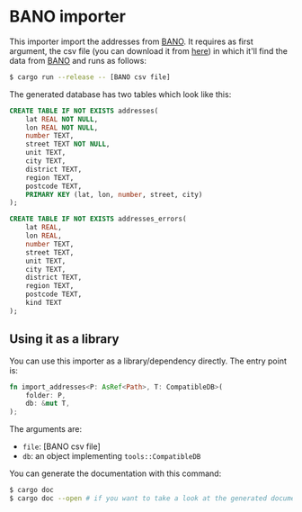 # BANO importer

This importer import the addresses from [BANO]. It requires as first argument, the csv file (you can
download it from [here](http://bano.openstreetmap.fr/data/)) in which it'll find the data from
[BANO] and runs as follows:

```bash
$ cargo run --release -- [BANO csv file]
```

The generated database has two tables which look like this:

```sql
CREATE TABLE IF NOT EXISTS addresses(
    lat REAL NOT NULL,
    lon REAL NOT NULL,
    number TEXT,
    street TEXT NOT NULL,
    unit TEXT,
    city TEXT,
    district TEXT,
    region TEXT,
    postcode TEXT,
    PRIMARY KEY (lat, lon, number, street, city)
);

CREATE TABLE IF NOT EXISTS addresses_errors(
    lat REAL,
    lon REAL,
    number TEXT,
    street TEXT,
    unit TEXT,
    city TEXT,
    district TEXT,
    region TEXT,
    postcode TEXT,
    kind TEXT
);
```

## Using it as a library

You can use this importer as a library/dependency directly. The entry point is:

```rust
fn import_addresses<P: AsRef<Path>, T: CompatibleDB>(
    folder: P,
    db: &mut T,
);
```

The arguments are:

 * `file`: [BANO csv file]
 * `db`: an object implementing `tools::CompatibleDB`

You can generate the documentation with this command:

```bash
$ cargo doc
$ cargo doc --open # if you want to take a look at the generated documentation
```

[BANO]: https://www.data.gouv.fr/fr/datasets/base-d-adresses-nationale-ouverte-bano/
